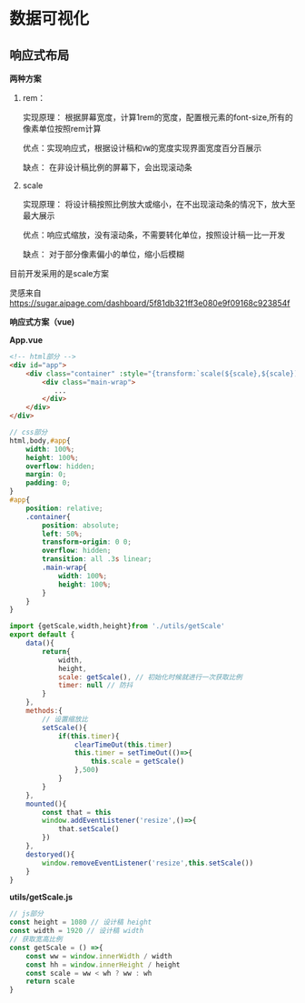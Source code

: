 # 数据可视化

## 响应式布局

**两种方案**

1. rem：

   实现原理： 根据屏幕宽度，计算1rem的宽度，配置根元素的font-size,所有的像素单位按照rem计算

   优点：实现响应式，根据设计稿和`VW`的宽度实现界面宽度百分百展示

   缺点： 在非设计稿比例的屏幕下，会出现滚动条

2. scale

   实现原理： 将设计稿按照比例放大或缩小，在不出现滚动条的情况下，放大至最大展示

   优点：响应式缩放，没有滚动条，不需要转化单位，按照设计稿一比一开发

   缺点： 对于部分像素偏小的单位，缩小后模糊

目前开发采用的是scale方案

灵感来自 https://sugar.aipage.com/dashboard/5f81db321ff3e080e9f09168c923854f

**响应式方案（vue)**



**App.vue**

```html
<!-- html部分 -->
<div id="app">
    <div class="container" :style="{transform:`scale(${scale},${scale}) translateX(-50%)`,width: `${width}px`,height: `${height}px`}">
        <div class="main-wrap">
           ... 
        </div>
    </div>
</div>
```

```scss
// css部分
html,body,#app{
    width: 100%;
    height: 100%;
    overflow: hidden;
    margin: 0;
    padding: 0;
}
#app{
    position: relative;
    .container{
        position: absolute;
        left: 50%;
        transform-origin: 0 0;
        overflow: hidden;
        transition: all .3s linear;
        .main-wrap{
            width: 100%;
            height: 100%;
        }
    }
}
```



```javascript
import {getScale,width,height}from './utils/getScale'
export default {
	data(){
        return{
            width,
            height,
            scale: getScale(), // 初始化时候就进行一次获取比例
            timer: null // 防抖
        }
    },
    methods:{
        // 设置缩放比
        setScale(){
            if(this.timer){
                clearTimeOut(this.timer)
                this.timer = setTimeOut(()=>{
                    this.scale = getScale()
                },500)
            }
        }
    },
    mounted(){
        const that = this
        window.addEventListener('resize',()=>{
            that.setScale()
        })
    },
    destoryed(){
        window.removeEventListener('resize',this.setScale())
    }
}
```

**utils/getScale.js**

```javascript
// js部分
const height = 1080 // 设计稿 height
const width = 1920 // 设计稿 width
// 获取宽高比例
const getScale = () =>{
    const ww = window.innerWidth / width
    const hh = window.innerHeight / height
    const scale = ww < wh ? ww : wh
    return scale
}
```